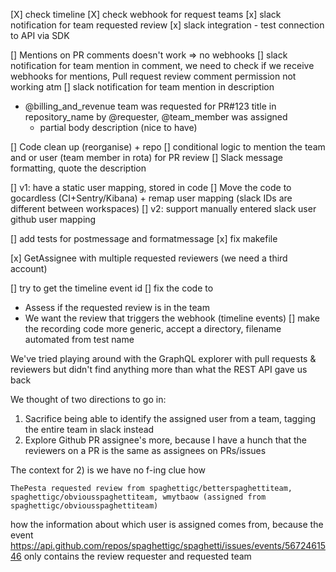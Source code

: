 [X] check timeline
[X] check webhook for request teams
[x] slack notification for team requested review
[x] slack integration - test connection to API via SDK

[] Mentions on PR comments doesn't work => no webhooks
[] slack notification for team mention in comment,  we need to check if we receive webhooks for mentions, Pull request review comment permission not working atm
[] slack notification for team mention in description


- @billing_and_revenue team was requested for PR#123 title in repository_name by @requester, @team_member was assigned
  - partial body description (nice to have)

[] Code clean up (reorganise) + repo
[] conditional logic to mention the team and or user (team member in rota) for PR review
[] Slack message formatting, quote the description

[] v1: have a static user mapping, stored in code
[] Move the code to gocardless (CI+Sentry/Kibana) + remap user mapping (slack IDs are different between workspaces)
[] v2: support manually entered slack user github user mapping

[] add tests for postmessage and formatmessage
[x] fix makefile

[x] GetAssignee with multiple requested reviewers (we need a third account)

[] try to get the timeline event id
[] fix the code to
  - Assess if the requested review is in the team
  - We want the review that triggers the webhook (timeline events)
[] make the recording code more generic, accept a directory, filename automated from test name

We've tried playing around with the GraphQL explorer with pull requests & reviewers but didn't find anything more than what the REST API gave us back

We thought of two directions to go in:
1) Sacrifice being able to identify the assigned user from a team, tagging the entire team in slack instead
2) Explore Github PR assignee's more, because I have a hunch that the reviewers on a PR is the same as assignees on PRs/issues

The context for 2) is we have no f-ing clue how 
```
ThePesta requested review from spaghettigc/betterspaghettiteam, spaghettigc/obviousspaghettiteam, wmytbaow (assigned from spaghettigc/obviousspaghettiteam)
```
how the information about which user is assigned comes from, because the event https://api.github.com/repos/spaghettigc/spaghetti/issues/events/5672461546 only contains the review requester and requested team

